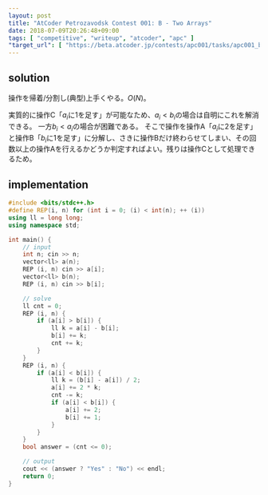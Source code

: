 ```yaml
---
layout: post
title: "AtCoder Petrozavodsk Contest 001: B - Two Arrays"
date: 2018-07-09T20:26:48+09:00
tags: [ "competitive", "writeup", "atcoder", "apc" ]
"target_url": [ "https://beta.atcoder.jp/contests/apc001/tasks/apc001_b" ]
---
```


## solution

操作を帰着/分割し(典型)上手くやる。$O(N)$。

実質的に操作C「$a_i$に$1$を足す」が可能なため、$a_i \lt b_i$の場合は自明にこれを解消できる。
一方$b_i \lt a_i$の場合が困難である。
そこで操作を操作A「$a_i$に$2$を足す」と操作B「$b_i$に$1$を足す」に分解し、さきに操作Bだけ終わらせてしまい、その回数以上の操作Aを行えるかどうか判定すればよい。残りは操作Cとして処理できるため。

## implementation

``` c++
#include <bits/stdc++.h>
#define REP(i, n) for (int i = 0; (i) < int(n); ++ (i))
using ll = long long;
using namespace std;

int main() {
    // input
    int n; cin >> n;
    vector<ll> a(n);
    REP (i, n) cin >> a[i];
    vector<ll> b(n);
    REP (i, n) cin >> b[i];

    // solve
    ll cnt = 0;
    REP (i, n) {
        if (a[i] > b[i]) {
            ll k = a[i] - b[i];
            b[i] += k;
            cnt += k;
        }
    }
    REP (i, n) {
        if (a[i] < b[i]) {
            ll k = (b[i] - a[i]) / 2;
            a[i] += 2 * k;
            cnt -= k;
            if (a[i] < b[i]) {
                a[i] += 2;
                b[i] += 1;
            }
        }
    }
    bool answer = (cnt <= 0);

    // output
    cout << (answer ? "Yes" : "No") << endl;
    return 0;
}
```
